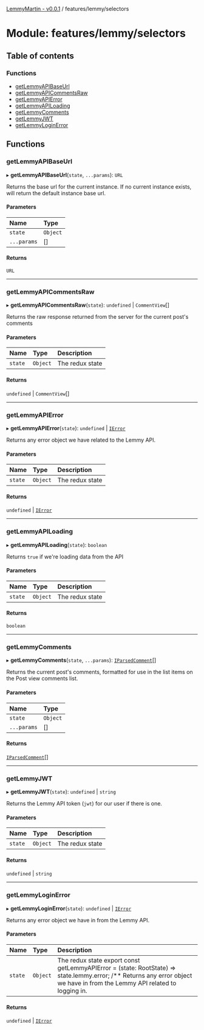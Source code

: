 [LemmyMartin - v0.0.1](../README.md) / features/lemmy/selectors

# Module: features/lemmy/selectors

## Table of contents

### Functions

- [getLemmyAPIBaseUrl](features_lemmy_selectors.md#getlemmyapibaseurl)
- [getLemmyAPICommentsRaw](features_lemmy_selectors.md#getlemmyapicommentsraw)
- [getLemmyAPIError](features_lemmy_selectors.md#getlemmyapierror)
- [getLemmyAPILoading](features_lemmy_selectors.md#getlemmyapiloading)
- [getLemmyComments](features_lemmy_selectors.md#getlemmycomments)
- [getLemmyJWT](features_lemmy_selectors.md#getlemmyjwt)
- [getLemmyLoginError](features_lemmy_selectors.md#getlemmyloginerror)

## Functions

### getLemmyAPIBaseUrl

▸ **getLemmyAPIBaseUrl**(`state`, `...params`): `URL`

Returns the base url for the current instance. If no current instance
exists, will return the default instance base url.

#### Parameters

| Name | Type |
| :------ | :------ |
| `state` | `Object` |
| `...params` | [] |

#### Returns

`URL`

___

### getLemmyAPICommentsRaw

▸ **getLemmyAPICommentsRaw**(`state`): `undefined` \| `CommentView`[]

Returns the raw response returned from the server for the current
post's comments

#### Parameters

| Name | Type | Description |
| :------ | :------ | :------ |
| `state` | `Object` | The redux state |

#### Returns

`undefined` \| `CommentView`[]

___

### getLemmyAPIError

▸ **getLemmyAPIError**(`state`): `undefined` \| [`IError`](../interfaces/types.IError.md)

Returns any error object we have related to the Lemmy API.

#### Parameters

| Name | Type | Description |
| :------ | :------ | :------ |
| `state` | `Object` | The redux state |

#### Returns

`undefined` \| [`IError`](../interfaces/types.IError.md)

___

### getLemmyAPILoading

▸ **getLemmyAPILoading**(`state`): `boolean`

Returns `true` if we're loading data from the API

#### Parameters

| Name | Type | Description |
| :------ | :------ | :------ |
| `state` | `Object` | The redux state |

#### Returns

`boolean`

___

### getLemmyComments

▸ **getLemmyComments**(`state`, `...params`): [`IParsedComment`](../interfaces/features_lemmy_types.IParsedComment.md)[]

Returns the current post's comments, formatted for use in
the list items on the Post view comments list.

#### Parameters

| Name | Type |
| :------ | :------ |
| `state` | `Object` |
| `...params` | [] |

#### Returns

[`IParsedComment`](../interfaces/features_lemmy_types.IParsedComment.md)[]

___

### getLemmyJWT

▸ **getLemmyJWT**(`state`): `undefined` \| `string`

Returns the Lemmy API token (`jwt`) for our user if there is one.

#### Parameters

| Name | Type | Description |
| :------ | :------ | :------ |
| `state` | `Object` | The redux state |

#### Returns

`undefined` \| `string`

___

### getLemmyLoginError

▸ **getLemmyLoginError**(`state`): `undefined` \| [`IError`](../interfaces/types.IError.md)

Returns any error object we have in from the Lemmy API.

#### Parameters

| Name | Type | Description |
| :------ | :------ | :------ |
| `state` | `Object` | The redux state export const getLemmyAPIError = (state: RootState) => state.lemmy.error; /** Returns any error object we have in from the Lemmy API related to logging in. |

#### Returns

`undefined` \| [`IError`](../interfaces/types.IError.md)
